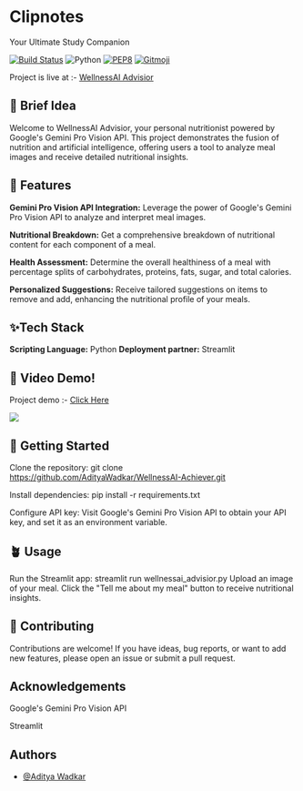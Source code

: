 # Clipnotes 
 Your Ultimate Study Companion

[![Build Status](https://travis-ci.org/swapagarwal/JARVIS-on-Messenger.svg?branch=master)](https://travis-ci.org/swapagarwal/JARVIS-on-Messenger)
![Python](https://img.shields.io/badge/python-3.9-blue.svg)
[![PEP8](https://img.shields.io/badge/code%20style-pep8-orange.svg)](https://www.python.org/dev/peps/pep-0008/)
[![Gitmoji](https://img.shields.io/badge/gitmoji-%20🚀%20🐳-FFDD67.svg)](https://gitmoji.carloscuesta.me)

Project is live at :- [WellnessAI Advisior](https://wellnessai.streamlit.app/)
## 🚀 Brief Idea
Welcome to WellnessAI Advisior, your personal nutritionist powered by Google's Gemini Pro Vision API. This project demonstrates the fusion of nutrition and artificial intelligence, offering users a tool to analyze meal images and receive detailed nutritional insights.

## 🌿 Features
**Gemini Pro Vision API Integration:** Leverage the power of Google's Gemini Pro Vision API to analyze and interpret meal images.

**Nutritional Breakdown:** Get a comprehensive breakdown of nutritional content for each component of a meal.

**Health Assessment:** Determine the overall healthiness of a meal with percentage splits of carbohydrates, proteins, fats, sugar, and total calories.

**Personalized Suggestions:** Receive tailored suggestions on items to remove and add, enhancing the nutritional profile of your meals.


## ✨Tech Stack

**Scripting Language:** Python
**Deployment partner:** Streamlit

## 🔴 Video Demo!
Project demo :- [Click Here](https://youtu.be/HahL1pftYGQ)

<img src="https://github.com/AdityaWadkar/WellnessAI-Achiever/assets/67093170/5e9d3010-81ef-4e4b-af3f-ea54db672e1a">


## 💫 Getting Started 
Clone the repository: git clone https://github.com/AdityaWadkar/WellnessAI-Achiever.git

Install dependencies: pip install -r requirements.txt

Configure API key: Visit Google's Gemini Pro Vision API to obtain your API key, and set it as an environment variable.


## 🪴 Usage
Run the Streamlit app: streamlit run wellnessai_advisior.py
Upload an image of your meal.
Click the "Tell me about my meal" button to receive nutritional insights.

## 👥 Contributing

Contributions are welcome! If you have ideas, bug reports, or want to add new features, please open an issue or submit a pull request.


## Acknowledgements
Google's Gemini Pro Vision API

Streamlit

## Authors

- [@Aditya Wadkar](https://www.github.com/AdityaWadkar)


